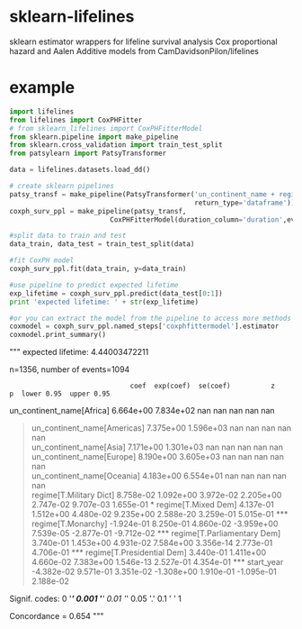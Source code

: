 # sklearn-lifelines
sklearn estimator wrappers for lifeline survival analysis Cox proportional hazard and Aalen Additive models from CamDavidsonPilon/lifelines 

# example
```python
import lifelines
from lifelines import CoxPHFitter
# from sklearn_lifelines import CoxPHFitterModel
from sklearn.pipeline import make_pipeline
from sklearn.cross_validation import train_test_split
from patsylearn import PatsyTransformer

data = lifelines.datasets.load_dd()

# create sklearn pipelines
patsy_transf = make_pipeline(PatsyTransformer('un_continent_name + regime + start_year -1', \
                                              return_type='dataframe'))
coxph_surv_ppl = make_pipeline(patsy_transf,
                         CoxPHFitterModel(duration_column='duration',event_col='observed'))

#split data to train and test
data_train, data_test = train_test_split(data)

#fit CoxPH model
coxph_surv_ppl.fit(data_train, y=data_train)

#use pipeline to predict expected lifetime
exp_lifetime = coxph_surv_ppl.predict(data_test[0:1])
print 'expected lifetime: ' + str(exp_lifetime) 

#or you can extract the model from the pipeline to access more methods
coxmodel = coxph_surv_ppl.named_steps['coxphfittermodel'].estimator
coxmodel.print_summary()
```

"""
expected lifetime: 4.44003472211

n=1356, number of events=1094

                                  coef  exp(coef)  se(coef)          z         p  lower 0.95  upper 0.95     
un_continent_name[Africa]    6.664e+00  7.834e+02       nan        nan       nan         nan         nan     
>un_continent_name[Americas]  7.375e+00  1.596e+03       nan        nan       nan         nan         nan     
un_continent_name[Asia]      7.171e+00  1.301e+03       nan        nan       nan         nan         nan     
un_continent_name[Europe]    8.190e+00  3.605e+03       nan        nan       nan         nan         nan     
un_continent_name[Oceania]   4.183e+00  6.554e+01       nan        nan       nan         nan         nan     
regime[T.Military Dict]      8.758e-02  1.092e+00 3.972e-02  2.205e+00 2.747e-02   9.707e-03   1.655e-01    *
regime[T.Mixed Dem]          4.137e-01  1.512e+00 4.480e-02  9.235e+00 2.588e-20   3.259e-01   5.015e-01  ***
regime[T.Monarchy]          -1.924e-01  8.250e-01 4.860e-02 -3.959e+00 7.539e-05  -2.877e-01  -9.712e-02  ***
regime[T.Parliamentary Dem]  3.740e-01  1.453e+00 4.931e-02  7.584e+00 3.356e-14   2.773e-01   4.706e-01  ***
regime[T.Presidential Dem]   3.440e-01  1.411e+00 4.660e-02  7.383e+00 1.546e-13   2.527e-01   4.354e-01  ***
start_year                  -4.382e-02  9.571e-01 3.351e-02 -1.308e+00 1.910e-01  -1.095e-01   2.188e-02     

Signif. codes:  0 '***' 0.001 '**' 0.01 '*' 0.05 '.' 0.1 ' ' 1 

Concordance = 0.654
"""